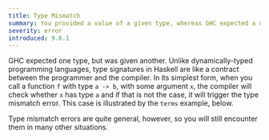 ```yaml
---
title: Type Mismatch
summary: You provided a value of a given type, whereas GHC expected a different type.
severity: error
introduced: 9.6.1
---
```


GHC expected one type, but was given another. Unlike dynamically-typed programming languages,
type signatures in Haskell are like a contract between the programmer and the compiler.
In its simplest form, when you call a function `f` with type `a -> b`, with some argument `x`,
the compiler will check whether `x` has type `a` and if that is not the case, it will trigger
the type mismatch error. This case is illustrated by the `terms` example, below.

Type mismatch errors are quite general, however, so you will still encounter them
in many other situations.
